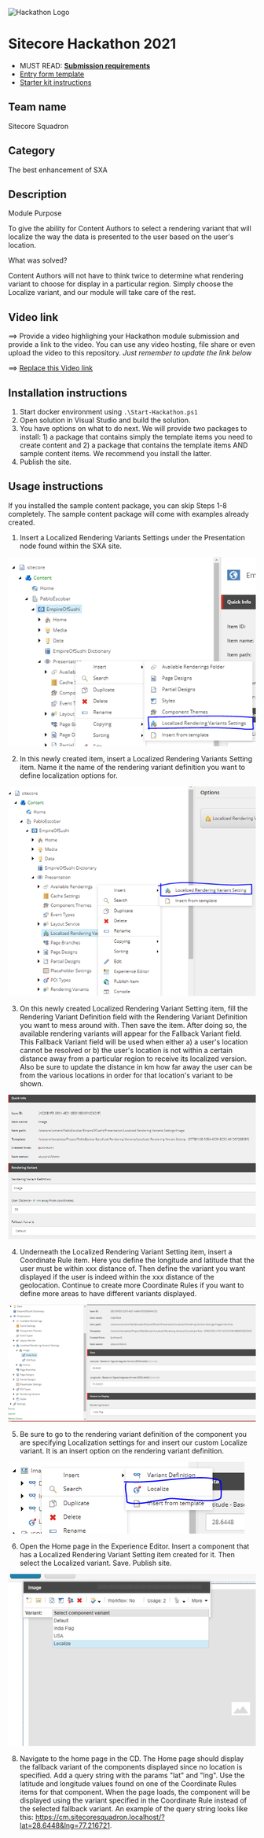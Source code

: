 ![Hackathon Logo](docs/images/hackathon.png?raw=true "Hackathon Logo")
# Sitecore Hackathon 2021

- MUST READ: **[Submission requirements](SUBMISSION_REQUIREMENTS.md)**
- [Entry form template](ENTRYFORM.md)
- [Starter kit instructions](STARTERKIT_INSTRUCTIONS.md)
  

## Team name

Sitecore Squadron

## Category

The best enhancement of SXA

## Description

Module Purpose

To give the ability for Content Authors to select a rendering variant that will localize the way the data is presented to the user based on the user's location.

What was solved?

Content Authors will not have to think twice to determine what rendering variant to choose for display in a particular region. Simply choose the Localize variant, and our module will take care of the rest.

## Video link
⟹ Provide a video highlighing your Hackathon module submission and provide a link to the video. You can use any video hosting, file share or even upload the video to this repository. _Just remember to update the link below_

⟹ [Replace this Video link](#video-link)

## Installation instructions

1. Start docker environment using `.\Start-Hackathon.ps1`
2. Open solution in Visual Studio and build the solution.
3. You have options on what to do next. We will provide two packages to install: 1) a package that contains simply the template items you need to create content and 2) a package that contains the template items AND sample content items. We recommend you install the latter.
4. Publish the site.

## Usage instructions

If you installed the sample content package, you can skip Steps 1-8 completely. The sample content package will come with examples already created.

1. Insert a Localized Rendering Variants Settings under the Presentation node found within the SXA site.

![Localized Rendering Variants Settings](docs/images/insertingLocalizedRenderingVariantsSettings.PNG?raw=true "Localized Rendering Variants Settings")

2. In this newly created item, insert a Localized Rendering Variants Setting item. Name it the name of the rendering variant definition you want to define localization options for.

![Localized Rendering Variants Setting](docs/images/insertingLocalizedRenderingVariantsSetting.PNG?raw=true "Localized Rendering Variants Setting")

3. On this newly created Localized Rendering Variant Setting item, fill the Rendering Variant Definition field with the Rendering Variant Definition you want to mess around with. Then save the item. After doing so, the available rendering variants will appear for the Fallback Variant field. This Fallback Variant field will be used when either a) a user's location cannot be resolved or b) the user's location is not within a certain distance away from a particular region to receive its localized version. Also be sure to update the distance in km how far away the user can be from the various locations in order for that location's variant to be shown.

![Setting Rendering Variant Definition Selection](docs/images/settingRenderingVariantDefinitionSelection.PNG?raw=true "Setting Rendering Variant Definition Selection")

4. Underneath the Localized Rendering Variant Setting item, insert a Coordinate Rule item. Here you define the longitude and latitude that the user must be within xxx distance of. Then define the variant you want displayed if the user is indeed within the xxx distance of the geolocation. Continue to create more Coordinate Rules if you want to define more areas to have different variants displayed.

![Coordinate Rule Example](docs/images/coordinateRuleExample.PNG?raw=true "Coordinate Rule Example")

5. Be sure to go to the rendering variant definition of the component you are specifying Localization settings for and insert our custom Localize variant. It is an insert option on the rendering variant definition.

![Localize Insert Rule](docs/images/localizeInsertRule.PNG?raw=true "Localize Insert Rule")

6. Open the Home page in the Experience Editor. Insert a component that has a Localized Rendering Variant Setting item created for it. Then select the Localized variant. Save. Publish site. 

![Select Localize](docs/images/selectLocalize.PNG?raw=true "Select Localize")

8. Navigate to the home page in the CD. The Home page should display the fallback variant of the components displayed since no location is specified. Add a query string with the params "lat" and "lng". Use the latitude and longitude values found on one of the Coordinate Rules items for that component. When the page loads, the component will be displayed using the variant specified in the Coordinate Rule instead of the selected fallback variant. An example of the query string looks like this: https://cm.sitecoresquadron.localhost/?lat=28.6448&lng=77.216721.
